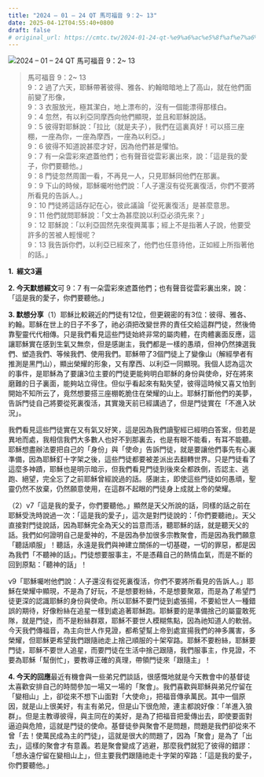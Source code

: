 ```yaml
---
title: "2024 – 01 – 24 QT 馬可福音 9：2~ 13"
date: 2025-04-12T04:55:40+0800
draft: false
# original_url: https://cmtc.tw/2024-01-24-qt-%e9%a6%ac%e5%8f%af%e7%a6%8f%e9%9f%b3-9%ef%bc%9a2-13
---
```


![2024 – 01 – 24 QT 馬可福音 9：2~ 13](/images/qt.jpg  "2024 – 01 – 24 QT 馬可福音 9：2~ 13")

> 馬可福音 9：2~ 13  
> 9：2 過了六天，耶穌帶著彼得、雅各、約翰暗暗地上了高山，就在他們面前變了形像，  
> 9：3 衣服放光，極其潔白，地上漂布的，沒有一個能漂得那樣白。  
> 9：4 忽然，有以利亞同摩西向他們顯現，並且和耶穌說話。  
> 9：5 彼得對耶穌說：「拉比（就是夫子），我們在這裏真好！可以搭三座棚，一座為你，一座為摩西，一座為以利亞。」  
> 9：6 彼得不知道說甚麼才好，因為他們甚是懼怕。  
> 9：7 有一朵雲彩來遮蓋他們；也有聲音從雲彩裏出來，說：「這是我的愛子，你們要聽他。」  
> 9：8 門徒忽然周圍一看，不再見一人，只見耶穌同他們在那裏。  
> 9：9 下山的時候，耶穌囑咐他們說：「人子還沒有從死裏復活，你們不要將所看見的告訴人。」  
> 9：10 門徒將這話存記在心，彼此議論「從死裏復活」是甚麼意思。  
> 9：11 他們就問耶穌說：「文士為甚麼說以利亞必須先來？」  
> 9：12 耶穌說：「以利亞固然先來復興萬事；經上不是指著人子說，他要受許多的苦被人輕慢呢？  
> 9：13 我告訴你們，以利亞已經來了，他們也任意待他，正如經上所指著他的話。」

**1.  經文3遍**

**2. 今天默想經文**可 9：7 有一朵雲彩來遮蓋他們；也有聲音從雲彩裏出來，說：「這是我的愛子，你們要聽他。」

**3. 默想分享**（1）耶穌比較親近的門徒有12位，但更親密的有3位：彼得、雅各、約翰。耶穌在世上的日子不多了，祂必須把改變世界的責任交給這群門徒，然後倚靠聖靈代代相傳。只是我們看見這些門徒始終非常的屬肉體，在肉體裏面反應，這讓耶穌實在感到生氣又無奈，但是感謝主，我們都是一樣的愚頑，但神仍然揀選我們、塑造我們、等候我們、使用我們。耶穌帶了3個門徒上了變像山（解經學者有推測是黑門山），顯出榮耀的形象，又有摩西、以利亞一同顯現。我個人認為這次的事件，是耶穌為了要讓3位主要的門徒更能夠明白耶穌的身份與使命，好在將來磨難的日子裏面，能夠站立得住。但似乎看起來有點失望，彼得這時候又喜又怕到開始不知所云了，竟然想要搭三座棚乾脆住在榮耀的山上。耶穌打斷他們的美夢，告訴門徒自己將要從死裏復活，其實幾天前已經講過了，但是門徒實在「不進入狀況」。

我們看見這些門徒實在又有氣又好笑，這是因為我們讀聖經已經明白答案，但若是異地而處，我相信我們大多數人也好不到那裏去，也是有眼不能看，有耳不能聽。耶穌想盡辦法要把自己的「身份」與「使命」告訴門徒，就是要讓他們事先有心裏準備，因為耶穌釘十字架之後，這些門徒都要被差派出去翻轉世界。只是門徒看了這麼多神蹟，耶穌也是明示暗示，但我們看見門徒到後來全都跌倒，否認主、逃跑、絕望，完全忘了之前耶穌曾經說過的話。感謝主，即使這些門徒如何愚頑，聖靈仍然不放棄，仍然願意使用，在這群不起眼的門徒身上成就上帝的榮耀。

（2）v7「這是我的愛子，你們要聽他。」顯然是天父所說的話，同樣的話之前在耶穌受洗時說過一次：「這是我的愛子」，這次是對門徒說的：「你們要聽祂」。天父直接對門徒說話，因為耶穌完全為天父的旨意而活，聽耶穌的話，就是聽天父的話。我們如何證明自己是愛神的，不是因為參加很多宗教聚會，而是因為我們願意「聽話順服」！聽話，永遠是我們與神建立關係的一切基礎，一切的罪惡，都是因為我們「不聽神的話」。門徒想要服事主，不是憑藉自己的熱情血氣，而是不斷的回到原點：「聽神的話」！

v9「耶穌囑咐他們說：人子還沒有從死裏復活，你們不要將所看見的告訴人。」耶穌在榮耀中顯現，不是為了好玩，不是想要粉絲，不是想要聚眾，而是為了希望門徒更深的認識耶穌的身份與使命。所以耶穌不要門徒到處張揚，不要給世人一種錯誤的期待，好像粉絲在追星一樣到處追著耶穌跑。耶穌要的是準備捨己的屬靈敢死隊，就是門徒，而不是粉絲群眾，耶穌不要世人模糊焦點，因為祂知道人的軟弱。今天我們傳福音，為主向世人作見證，都希望幫上帝到處宣揚我們的神多厲害，多榮耀，但耶穌更希望我們跟隨祂走上捨己順服的十架窄路。耶穌不要粉絲，耶穌要門徒，耶穌不要世人追星，而要門徒在生活中捨己跟隨，我們服事主，作見證，不要為耶穌「幫倒忙」，要教導正確的真理，帶領門徒來「跟隨主」！

**4. 今天的回應**最近有機會與一些弟兄們談話，很感慨地就是今天教會中的基督徒太喜歡安排自己的時間參加一場又一場的「聚會」。我們喜歡與耶穌與弟兄佇留在「變相山」上，卻從來不想下山面對「大使命」，把福音傳承萬民。其中一個原因，就是山上很美好，有主有弟兄，但是山下很危險，連主都說好像：「羊進入狼群」。但是主教導彼得，與主同在的美好，是為了把福音把愛傳出去，即使要面對逼迫與危險，這就是門徒的使命。基督徒參與聚會不是問題，問題是我們卻從來不曾「去！使萬民成為主的門徒」，這就是很大的問題了，因為「聚會」是為了「出去」，這樣的聚會才有意義。若是聚會變成了逃避，那麼我們就犯了彼得的錯謬：「想永遠佇留在變相山上」，但主要我們跟隨祂走十字架的窄路：「這是我的愛子，你們要聽他。」